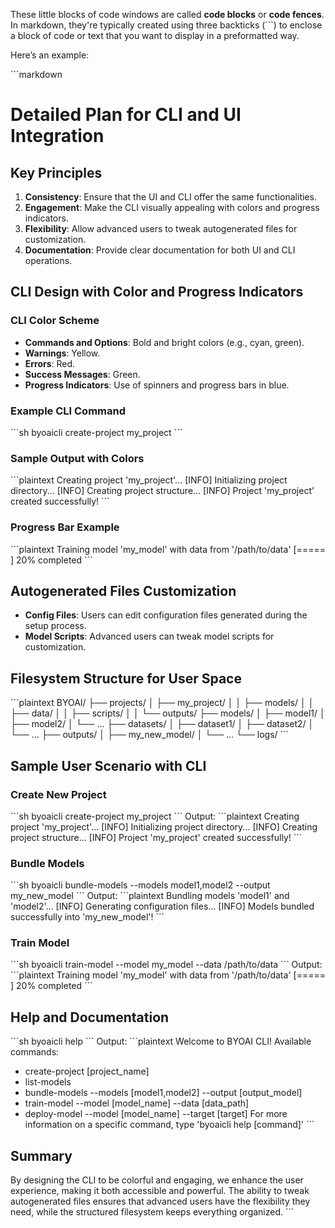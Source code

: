 These little blocks of code windows are called **code blocks** or **code fences**. In markdown, they're typically created using three backticks (```) to enclose a block of code or text that you want to display in a preformatted way. 

Here’s an example:

\`\`\`markdown
# Detailed Plan for CLI and UI Integration

## Key Principles
1. **Consistency**: Ensure that the UI and CLI offer the same functionalities.
2. **Engagement**: Make the CLI visually appealing with colors and progress indicators.
3. **Flexibility**: Allow advanced users to tweak autogenerated files for customization.
4. **Documentation**: Provide clear documentation for both UI and CLI operations.

## CLI Design with Color and Progress Indicators

### CLI Color Scheme
- **Commands and Options**: Bold and bright colors (e.g., cyan, green).
- **Warnings**: Yellow.
- **Errors**: Red.
- **Success Messages**: Green.
- **Progress Indicators**: Use of spinners and progress bars in blue.

### Example CLI Command
\`\`\`sh
byoaicli create-project my_project
\`\`\`

### Sample Output with Colors
\`\`\`plaintext
Creating project 'my_project'...
[INFO] Initializing project directory... 
[INFO] Creating project structure...
[INFO] Project 'my_project' created successfully!
\`\`\`

### Progress Bar Example
\`\`\`plaintext
Training model 'my_model' with data from '/path/to/data'
[=====                             ] 20% completed
\`\`\`

## Autogenerated Files Customization
- **Config Files**: Users can edit configuration files generated during the setup process.
- **Model Scripts**: Advanced users can tweak model scripts for customization.

## Filesystem Structure for User Space
\`\`\`plaintext
BYOAI/
├── projects/
│   ├── my_project/
│   │   ├── models/
│   │   ├── data/
│   │   ├── scripts/
│   │   └── outputs/
├── models/
│   ├── model1/
│   ├── model2/
│   └── ...
├── datasets/
│   ├── dataset1/
│   ├── dataset2/
│   └── ...
├── outputs/
│   ├── my_new_model/
│   └── ...
└── logs/
\`\`\`

## Sample User Scenario with CLI

### Create New Project
\`\`\`sh
byoaicli create-project my_project
\`\`\`
Output:
\`\`\`plaintext
Creating project 'my_project'...
[INFO] Initializing project directory... 
[INFO] Creating project structure...
[INFO] Project 'my_project' created successfully!
\`\`\`

### Bundle Models
\`\`\`sh
byoaicli bundle-models --models model1,model2 --output my_new_model
\`\`\`
Output:
\`\`\`plaintext
Bundling models 'model1' and 'model2'...
[INFO] Generating configuration files...
[INFO] Models bundled successfully into 'my_new_model'!
\`\`\`

### Train Model
\`\`\`sh
byoaicli train-model --model my_model --data /path/to/data
\`\`\`
Output:
\`\`\`plaintext
Training model 'my_model' with data from '/path/to/data'
[=====                             ] 20% completed
\`\`\`

## Help and Documentation
\`\`\`sh
byoaicli help
\`\`\`
Output:
\`\`\`plaintext
Welcome to BYOAI CLI!
Available commands:
- create-project [project_name]
- list-models
- bundle-models --models [model1,model2] --output [output_model]
- train-model --model [model_name] --data [data_path]
- deploy-model --model [model_name] --target [target]
For more information on a specific command, type 'byoaicli help [command]'
\`\`\`

## Summary
By designing the CLI to be colorful and engaging, we enhance the user experience, making it both accessible and powerful. The ability to tweak autogenerated files ensures that advanced users have the flexibility they need, while the structured filesystem keeps everything organized.
\`\`\`
